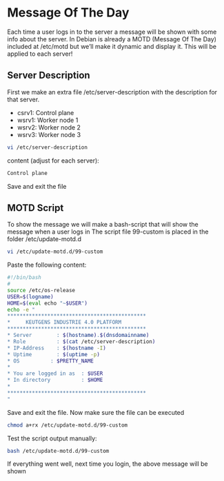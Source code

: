 # Message Of The Day
Each time a user logs in to the server a message will be shown with some info about the server.
In Debian is already a MOTD (Message Of The Day) included at /etc/motd but we’ll make it dynamic and display it.
This will be applied to each server!

## Server Description
First we make an extra file /etc/server-description with the description for that server. 
- csrv1: Control plane
- wsrv1: Worker node 1
- wsrv2: Worker node 2
- wsrv3: Worker node 3

```bash
vi /etc/server-description
```
content (adjust for each server):
```bash
Control plane
```
Save and exit the file

## MOTD Script
To show the message we will make a bash-script that will show the message when a user logs in
The script file 99-custom is placed in the folder /etc/update-motd.d
```bash
vi /etc/update-motd.d/99-custom
```
Paste the following content:
```bash
#!/bin/bash
#
source /etc/os-release
USER=$(logname)
HOME=$(eval echo "~$USER")
echo -e "
*********************************************
*	  KEUTGENS INDUSTRIE 4.0 PLATFORM
*********************************************
* Server 	    : $(hostname).$(dnsdomainname)
* Role 		    : $(cat /etc/server-description)
* IP-Address 	: $(hostname -I)
* Uptime 	    : $(uptime -p)
* OS          : $PRETTY_NAME
*
* You are logged in as 	: $USER
* In directory 	  	    : $HOME
* 
*********************************************
"
```
Save and exit the file.
Now make sure the file can be executed
```bash
chmod a+rx /etc/update-motd.d/99-custom
```
Test the script output manually:
```bash
bash /etc/update-motd.d/99-custom
```
If everything went well, next time you login, the above message will be shown
